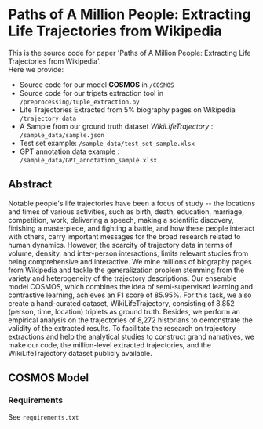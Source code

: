 # Paths of A Million People: Extracting Life Trajectories from Wikipedia
This is the source code for paper 'Paths of A Million People: Extracting Life Trajectories from Wikipedia'.   
Here we provide:
- Source code for our model **COSMOS** in ```/COSMOS```
- Source code for our tripets extraction tool in ```/preprocessing/tuple_extraction.py```
- Life Trajectories Extracted from 5% biography pages on Wikipedia ```/trajectory_data```
- A Sample from our ground truth dataset *WikiLifeTrajectory* : ```/sample_data/sample.json```
- Test set example: ```/sample_data/test_set_sample.xlsx```
- GPT annotation data example : ```/sample_data/GPT_annotation_sample.xlsx```

## Abstract
Notable people's life trajectories have been a focus of study -- the locations and times of various activities, such as birth, death, education, marriage, competition, work, delivering a speech, making a scientific discovery, finishing a masterpiece, and fighting a battle, and how these people interact with others, carry important messages for the broad research related to human dynamics. However, the scarcity of trajectory data in terms of volume, density, and inter-person interactions, limits relevant studies from being comprehensive and interactive. We mine millions of biography pages from Wikipedia and tackle the generalization problem stemming from the variety and heterogeneity of the trajectory descriptions. Our ensemble model COSMOS, which combines the idea of semi-supervised learning and contrastive learning, achieves an F1 score of 85.95%. For this task, we also create a hand-curated dataset, WikiLifeTrajectory, consisting of 8,852 (person, time, location) triplets as ground truth. Besides, we perform an empirical analysis on the trajectories of 8,272 historians to demonstrate the validity of the extracted results. To facilitate the research on trajectory extractions and help the analytical studies to construct grand narratives, we make our code, the million-level extracted trajectories, and the WikiLifeTrajectory dataset publicly available.

## COSMOS Model

### Requirements
See ```requirements.txt```